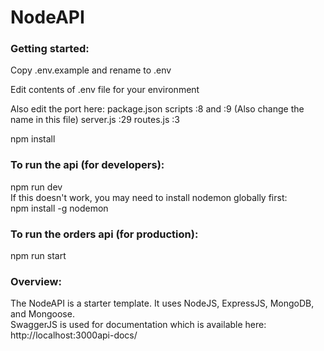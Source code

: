 # NodeAPI
### Getting started:  

Copy .env.example and rename to .env  

Edit contents of .env file for your environment  


Also edit the port here:
package.json scripts :8 and :9 (Also change the name in this file)
server.js :29
routes.js :3

npm install  

### To run the api (for developers):  
npm run dev  
If this doesn't work, you may need to install nodemon globally first:  
npm install -g nodemon  

### To run the orders api (for production):  
npm run start  

### Overview:  
The NodeAPI is a starter template. It uses NodeJS, ExpressJS, MongoDB, and Mongoose.  
SwaggerJS is used for documentation which is available here:  
http://localhost:3000api-docs/
